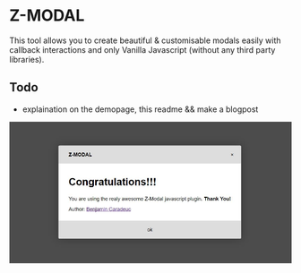 # Z-MODAL

This tool allows you to create beautiful & customisable modals easily with callback interactions and only Vanilla Javascript (without any third party libraries).

## Todo

* explaination on the demopage, this readme && make a blogpost


![coucou](/screenshot.jpg)
